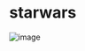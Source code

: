 # starwars

![image](https://user-images.githubusercontent.com/7198302/102108609-21ecf980-3e01-11eb-8598-65a71bd1eebf.png)
